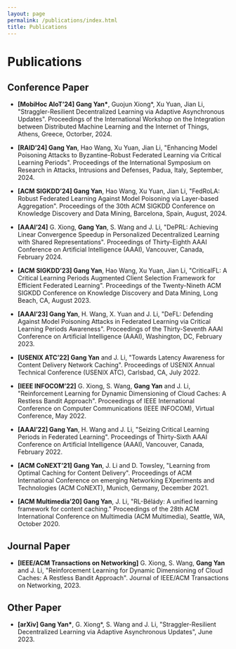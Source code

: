 ```yaml
---
layout: page
permalink: /publications/index.html
title: Publications
---
```


# Publications

## Conference Paper

- **[MobiHoc AIoT’24] Gang Yan\***, Guojun Xiong*, Xu Yuan, Jian Li, "Straggler-Resilient Decentralized Learning via Adaptive Asynchronous Updates". Proceedings of the International Workshop on the Integration between Distributed Machine Learning and the Internet of Things, Athens, Greece, Octorber, 2024.

- **[RAID’24] Gang Yan**, Hao Wang, Xu Yuan, Jian Li, "Enhancing Model Poisoning Attacks to Byzantine-Robust Federated Learning via Critical Learning Periods". Proceedings of the International Symposium on Research in Attacks, Intrusions and Defenses, Padua, Italy, September, 2024.

- **[ACM SIGKDD’24] Gang Yan**, Hao Wang, Xu Yuan, Jian Li, "FedRoLA: Robust Federated Learning Against Model Poisoning via Layer-based Aggregation". Proceedings of the 30th ACM SIGKDD Conference on Knowledge Discovery and Data Mining, Barcelona, Spain, August, 2024.

- **[AAAI’24]** G. Xiong, **Gang Yan**, S. Wang and J. Li, "DePRL: Achieving Linear Convergence Speedup in Personalized Decentralized Learning with Shared Representations". Proceedings of Thirty-Eighth AAAI Conference on Artificial Intelligence (AAAI), Vancouver, Canada, February 2024. 

- **[ACM SIGKDD’23] Gang Yan**, Hao Wang, Xu Yuan, Jian Li, "CriticalFL: A Critical Learning Periods Augmented Client Selection Framework for Efficient Federated Learning". Proceedings of the Twenty-Nineth ACM SIGKDD Conference on Knowledge Discovery and Data Mining, Long Beach, CA, August 2023. 

- **[AAAI’23] Gang Yan**, H. Wang, X. Yuan and J. Li, "DeFL: Defending Against Model Poisoning Attacks in Federated Learning via Critical Learning Periods Awareness". Proceedings of the Thirty-Seventh AAAI Conference on Artificial Intelligence (AAAI), Washington, DC, February 2023.

- **[USENIX ATC’22] Gang Yan** and J. Li, "Towards Latency Awareness for Content Delivery Network Caching". Proceedings of USENIX Annual Technical Conference (USENIX ATC), Carlsbad, CA, July 2022.

- **[IEEE INFOCOM’22]** G. Xiong, S. Wang, **Gang Yan** and J. Li, "Reinforcement Learning for Dynamic Dimensioning of Cloud Caches: A Restless Bandit Approach". Proceedings of IEEE International Conference on Computer Communications (IEEE INFOCOM), Virtual Conference, May 2022.

- **[AAAI’22] Gang Yan**, H. Wang and J. Li, "Seizing Critical Learning Periods in Federated Learning". Proceedings of Thirty-Sixth AAAI Conference on Artificial Intelligence (AAAI), Vancouver, Canada, February 2022.

- **[ACM CoNEXT’21] Gang Yan**, J. Li and D. Towsley, "Learning from Optimal Caching for Content Delivery". Proceedings of ACM International Conference on emerging Networking EXperiments and Technologies (ACM CoNEXT), Munich, Germany, December 2021.

- **[ACM Multimedia’20] Gang Yan**, J. Li, "RL-Bélády: A unified learning framework for content caching." Proceedings of the 28th ACM International Conference on Multimedia (ACM Multimedia), Seattle, WA, October 2020.


## Journal Paper

- **[IEEE/ACM Transactions on Networking]** G. Xiong, S. Wang, **Gang Yan** and J. Li, "Reinforcement Learning for Dynamic Dimensioning of Cloud Caches: A Restless Bandit Approach". Journal of IEEE/ACM Transactions on Networking, 2023. 

## Other Paper 

- **[arXiv] Gang Yan\***, G. Xiong*, S. Wang and J. Li, "Straggler-Resilient Decentralized Learning via Adaptive Asynchronous Updates", June 2023.
